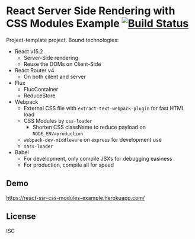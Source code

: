 # React Server Side Rendering with CSS Modules Example [![Build Status](https://travis-ci.org/piglovesyou/react-server-side-rendering-with-css-modules.svg?branch=master)](https://travis-ci.org/piglovesyou/react-server-side-rendering-with-css-modules)

Project-template project. Bound technologies:

* React v15.2
  * Server-Side rendering
  * Reuse the DOMs on Client-Side
* React Router v4
  * On both cilent and server
* Flux
  * FlucContainer
  * ReduceStore
* Webpack
  * External CSS file with `extract-text-webpack-plugin` for fast HTML load
  * CSS Modules by `css-loader`
    * Shorten CSS className to reduce payload on `NODE_ENV=production`
  * `webpack-dev-middleware` on `express` for development use
  * `sass-loader`
* Babel
  * For development, only compile JSXs for debugging easiness
  * For production, compile all for speed

## Demo

https://react-ssr-css-modules-example.herokuapp.com/

## License

ISC
